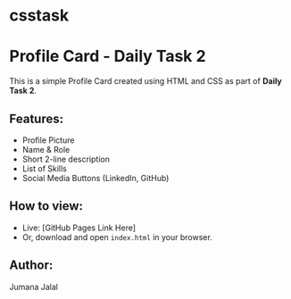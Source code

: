 # csstask
# Profile Card - Daily Task 2

This is a simple Profile Card created using HTML and CSS as part of **Daily Task 2**.

## Features:

- Profile Picture
- Name & Role
- Short 2-line description
- List of Skills
- Social Media Buttons (LinkedIn, GitHub)

## How to view:

- Live: [GitHub Pages Link Here]
- Or, download and open `index.html` in your browser.

## Author:

Jumana Jalal

